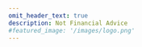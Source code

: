 ```yaml
---
omit_header_text: true
description: Not Financial Advice
#featured_image: '/images/logo.png'
---
```

